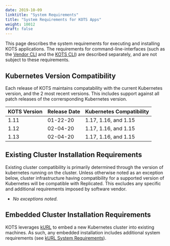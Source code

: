 ```yaml
---
date: 2019-10-09
linktitle: "System Requirements"
title: "System Requirements for KOTS Apps"
weight: 10012
draft: false
---
```


This page describes the system requirements for executing and installing KOTS applications. The requirements for command-line-interfaces (such as the [Vendor CLI](/vendor/cli/getting-started) and the [KOTS CLI](/kots-cli/getting-started)) are described separately, and are not subject to these requirements.

## Kubernetes Version Compatibility

Each release of KOTS maintains compatability with the current Kubernetes version, and the 2 most recent versions. This includes support against all patch releases of the corrersponding Kubernetes version.

| KOTS Version                 | Release Date | Kubernetes Compatibility |
|:----------------------|------|-------------|
| 1.11 | 01-22-20 | 1.17, 1.16, and 1.15 |
| 1.12 | 02-04-20 | 1.17, 1.16, and 1.15 |
| 1.13 | 02-04-20 | 1.17, 1.16, and 1.15 | 

## Existing Cluster Installation Requirements

Existing cluster compatibility is primarily determined through the version of kubernetes running on the cluster. Unless otherwise noted as an exception below, cluster infrastructure having compatibility for a supported version of Kubernetes will be compatible with Replicated. This excludes any specific and additional requirements imposed by software vendor. 

* _No exceptions noted._

## Embedded Cluster Installation Requirements

KOTS leverages [kURL](https://kurl.sh/) to embed a new Kubernetes cluster into existing machines. As such, any embedded installation includes additional system requirements (see [kURL System Requirements](https://kurl.sh/docs/install-with-kurl/system-requirements)).
